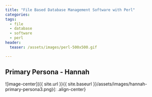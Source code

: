 ```yaml
---
title: "File Based Database Management Software with Perl"
categories:
tags:
  - file
  - database
  - software
  - perl
header:
  teaser: /assets/images/perl-500x500.gif

---
```


<object data="{{ /assets/file-based-database-management-software.pdf }}" width="1000" height="1000" type='application/pdf'/>



## Primary Persona - Hannah
![image-center]({{ site.url }}{{ site.baseurl }}/assets/images/hannah-primary-persona3.png){: .align-center}
